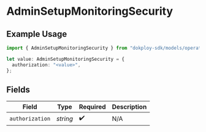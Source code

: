 # AdminSetupMonitoringSecurity

## Example Usage

```typescript
import { AdminSetupMonitoringSecurity } from "dokploy-sdk/models/operations";

let value: AdminSetupMonitoringSecurity = {
  authorization: "<value>",
};
```

## Fields

| Field              | Type               | Required           | Description        |
| ------------------ | ------------------ | ------------------ | ------------------ |
| `authorization`    | *string*           | :heavy_check_mark: | N/A                |
